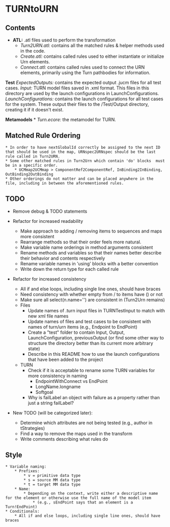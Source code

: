 # TURNtoURN

## Contents

* **ATL:** .atl files used to perform the transformation
	* *Turn2URN.atl:* contains all the matched rules & helper methods used in the code.
	* *Create.atl:* contains called rules used to either instantiate or initialize Urn elements.
	* *Connect.atl:* contains called rules used to connect the URN elements, primarily using the Turn pathbodies for information.
  
**Test** 
	*ExpectedOutputs:* contains the expected output .jucm files for all test cases.
	*Input:* TURN model files saved in .xml format. This files in this directory are used by the launch configurations in LaunchConfigurations.
	*LaunchConfigurations:* contains the launch configurations for all test cases for the system. These output their files to the /Test/Output directory, creating it if it doesn't exist.
  
**Metamodels** 
	* *Turn.ecore:* the metamodel for TURN. 

## Matched Rule Ordering
	* In order to have nextGlobalId correctly be assigned to the next ID that should be used in the map, URNspec2URNspec should be the last rule called in Turn2URN.
	* Some other matched rules in Turn2Urn which contain 'do' blocks  must be in a specific order.
		* UCMmap2UCMmap > ComponentRef2ComponentRef, InBinding2InBinding, OutBinding2OutBinding
	* Other orderings do not matter and can be placed anywhere in the file, including in between the aforementioned rules.

## TODO
* Remove debug & TODO statements
* Refactor for increased readability
	* Make approach to adding / removing items to sequences and maps more consistent
	* Rearrange methods so that their order feels more natural.
	* Make variable name orderings in method arguments consistent
	* Rename methods and variables so that their names better describe their behavior and contents respectively
	* Rename variable names in 'using' blocks with a better convention
	* Write down the return type for each called rule
* Refactor for increased consistency
	* All if and else loops, including single line ones, should have braces
	* Need consistency with whether empty from / to items have () or not
	* Make sure all select(n.name='') are consistent in (Turn2Urn remains)
	* Files
		* Update names of .turn input files in TURNTestInput to match with new xml file names
		* Update names of files and test cases to be consistent with names of turn/urn items (e.g., Endpoint to EndPoint)
		* Create a "test" folder to contain Input, Output, LaunchConfiguration, previousOutput (or find some other way to structure the directory better than its current more arbitrary state)
		* Describe in this README how to use the launch configurations that have been added to the project
	* TURN
		* Check if it is acceptable to rename some TURN variables for more consistency in naming
			* EndpointWithConnect vs EndPoint
			* LongName.longname
			* Softgoal
		* Why is failLabel an object with failure as a property rather than just a string failLabel?

* New TODO (will be categorized later):
	* Determine which attributes are not being tested (e.g., author in tStrategies)
	* Find a way to remove the maps used in the transform
	* Write comments describing what rules do

## Style
	* Variable naming:
		* Prefixes:
			* v = primitive data type
			* s = source MM data type
			* t = target MM data type
		* Name:
			* Depending on the context, write either a descriptive name for the element or otherwise use the full name of the model item 
				* (e.g., sEndPoint says that an element is a Turn!EndPoint)
	* Conditionals:
		* All if and else loops, including single line ones, should have braces
    